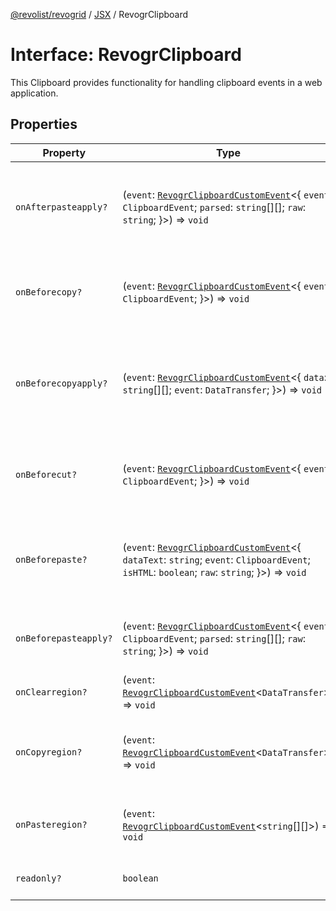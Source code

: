 [@revolist/revogrid](README.md) / [JSX](Namespace.JSX.md) / RevogrClipboard

# Interface: RevogrClipboard

This Clipboard provides functionality for handling clipboard events in a web application.

## Properties

| Property | Type | Description | Defined in |
| ------ | ------ | ------ | ------ |
| `onAfterpasteapply?` | (`event`: [`RevogrClipboardCustomEvent`](Interface.RevogrClipboardCustomEvent.md)\<\{ `event`: `ClipboardEvent`; `parsed`: `string`[][]; `raw`: `string`; \}\>) => `void` | Paste 4. Fired after paste applied to the grid defaultPrevented - if true, paste will be canceled | [src/components.d.ts:1579](https://github.com/revolist/revogrid/blob/69d5bd9cb55a69f54242342681dca616def73994/src/components.d.ts#L1579) |
| `onBeforecopy?` | (`event`: [`RevogrClipboardCustomEvent`](Interface.RevogrClipboardCustomEvent.md)\<\{ `event`: `ClipboardEvent`; \}\>) => `void` | Copy 1. Fired before copy triggered defaultPrevented - if true, copy will be canceled | [src/components.d.ts:1587](https://github.com/revolist/revogrid/blob/69d5bd9cb55a69f54242342681dca616def73994/src/components.d.ts#L1587) |
| `onBeforecopyapply?` | (`event`: [`RevogrClipboardCustomEvent`](Interface.RevogrClipboardCustomEvent.md)\<\{ `data`: `string`[][]; `event`: `DataTransfer`; \}\>) => `void` | Copy Method 1. Fired before copy applied to the clipboard from outside. defaultPrevented - if true, copy will be canceled | [src/components.d.ts:1593](https://github.com/revolist/revogrid/blob/69d5bd9cb55a69f54242342681dca616def73994/src/components.d.ts#L1593) |
| `onBeforecut?` | (`event`: [`RevogrClipboardCustomEvent`](Interface.RevogrClipboardCustomEvent.md)\<\{ `event`: `ClipboardEvent`; \}\>) => `void` | Cut 1. Fired before cut triggered defaultPrevented - if true, cut will be canceled | [src/components.d.ts:1600](https://github.com/revolist/revogrid/blob/69d5bd9cb55a69f54242342681dca616def73994/src/components.d.ts#L1600) |
| `onBeforepaste?` | (`event`: [`RevogrClipboardCustomEvent`](Interface.RevogrClipboardCustomEvent.md)\<\{ `dataText`: `string`; `event`: `ClipboardEvent`; `isHTML`: `boolean`; `raw`: `string`; \}\>) => `void` | Paste 1. Fired before paste applied to the grid defaultPrevented - if true, paste will be canceled | [src/components.d.ts:1606](https://github.com/revolist/revogrid/blob/69d5bd9cb55a69f54242342681dca616def73994/src/components.d.ts#L1606) |
| `onBeforepasteapply?` | (`event`: [`RevogrClipboardCustomEvent`](Interface.RevogrClipboardCustomEvent.md)\<\{ `event`: `ClipboardEvent`; `parsed`: `string`[][]; `raw`: `string`; \}\>) => `void` | Paste 2. Fired before paste applied to the grid and after data parsed | [src/components.d.ts:1615](https://github.com/revolist/revogrid/blob/69d5bd9cb55a69f54242342681dca616def73994/src/components.d.ts#L1615) |
| `onClearregion?` | (`event`: [`RevogrClipboardCustomEvent`](Interface.RevogrClipboardCustomEvent.md)\<`DataTransfer`\>) => `void` | Cut 2. Clears region when cut is done | [src/components.d.ts:1623](https://github.com/revolist/revogrid/blob/69d5bd9cb55a69f54242342681dca616def73994/src/components.d.ts#L1623) |
| `onCopyregion?` | (`event`: [`RevogrClipboardCustomEvent`](Interface.RevogrClipboardCustomEvent.md)\<`DataTransfer`\>) => `void` | Copy 2. Fired when region copied defaultPrevented - if true, copy will be canceled | [src/components.d.ts:1627](https://github.com/revolist/revogrid/blob/69d5bd9cb55a69f54242342681dca616def73994/src/components.d.ts#L1627) |
| `onPasteregion?` | (`event`: [`RevogrClipboardCustomEvent`](Interface.RevogrClipboardCustomEvent.md)\<`string`[][]\>) => `void` | Paste 3. Internal method. When data region is ready pass it to the top. | [src/components.d.ts:1633](https://github.com/revolist/revogrid/blob/69d5bd9cb55a69f54242342681dca616def73994/src/components.d.ts#L1633) |
| `readonly?` | `boolean` | If readonly mode - disabled Paste event | [src/components.d.ts:1637](https://github.com/revolist/revogrid/blob/69d5bd9cb55a69f54242342681dca616def73994/src/components.d.ts#L1637) |
